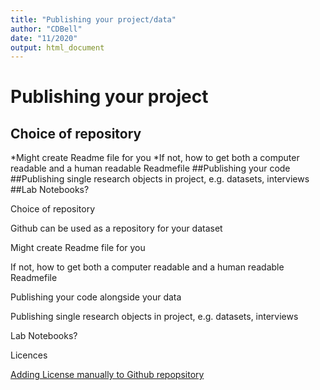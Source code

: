 ```yaml
---
title: "Publishing your project/data"
author: "CDBell"
date: "11/2020"
output: html_document
---
```


# Publishing your project

## Choice of repository
*Might create Readme file for you
*If not, how to get both a computer readable and a human readable Readmefile
##Publishing your code
##Publishing single research objects in project, e.g. datasets, interviews
##Lab Notebooks?


Choice of repository 

Github can be used as a repository for your dataset 

Might create Readme file for you 

If not, how to get both a computer readable and a human readable Readmefile 

Publishing your code alongside your data 

Publishing single research objects in project, e.g. datasets, interviews 

Lab Notebooks? 

Licences 

[Adding License manually to Github repopsitory](https://github.com/santisoler/cc-licenses) 
